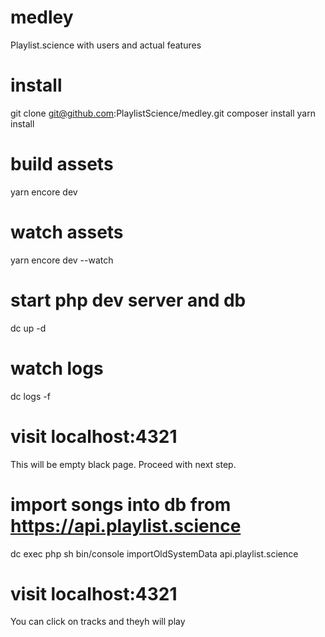 # medley
Playlist.science with users and actual features

# install

git clone git@github.com:PlaylistScience/medley.git
composer install
yarn install

# build assets

yarn encore dev

# watch assets

yarn encore dev --watch

# start php dev server and db

dc up -d

# watch logs

dc logs -f

# visit localhost:4321

This will be empty black page. Proceed with next step.

# import songs into db from https://api.playlist.science

dc exec php sh
bin/console importOldSystemData api.playlist.science

# visit localhost:4321

You can click on tracks and theyh will play
